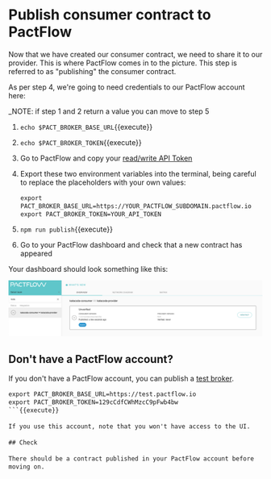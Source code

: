 # Publish consumer contract to PactFlow

Now that we have created our consumer contract, we need to share it to our provider. This is where PactFlow comes in to the picture. This step is referred to as "publishing" the consumer contract.

As per step 4, we're going to need credentials to our PactFlow account here:

_NOTE: if step 1 and 2 return a value you can move to step 5

1. `echo $PACT_BROKER_BASE_URL`{{execute}}  
2. `echo $PACT_BROKER_TOKEN`{{execute}} 
3. Go to PactFlow and copy your [read/write API Token](https://docs.pactflow.io/#configuring-your-api-token)
4. Export these two environment variables into the terminal, being careful to replace the placeholders with your own values:

   ```
   export PACT_BROKER_BASE_URL=https://YOUR_PACTFLOW_SUBDOMAIN.pactflow.io
   export PACT_BROKER_TOKEN=YOUR_API_TOKEN
   ```

5. `npm run publish`{{execute}}
6. Go to your PactFlow dashboard and check that a new contract has appeared

Your dashboard should look something like this:

![pactflow-dashboard-unverified](./assets/pactflow-dashboard-unverified.png)

## Don't have a PactFlow account?

If you don't have a PactFlow account, you can publish a [test broker](https://test.pactflow.io).

```
export PACT_BROKER_BASE_URL=https://test.pactflow.io
export PACT_BROKER_TOKEN=129cCdfCWhMzcC9pFwb4bw
```{{execute}}

If you use this account, note that you won't have access to the UI.

## Check

There should be a contract published in your PactFlow account before moving on.